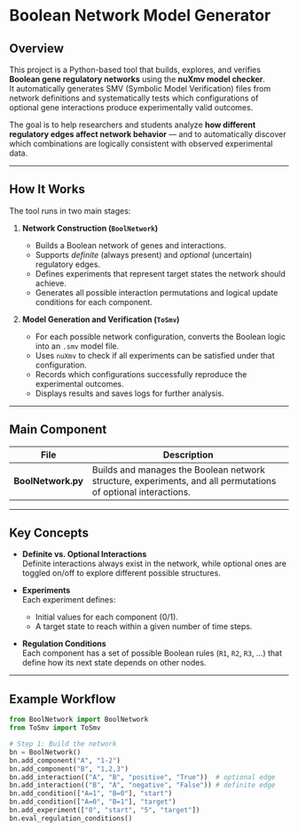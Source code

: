 # Boolean Network Model Generator

## Overview
This project is a Python-based tool that builds, explores, and verifies **Boolean gene regulatory networks** using the **nuXmv model checker**.  
It automatically generates SMV (Symbolic Model Verification) files from network definitions and systematically tests which configurations of optional gene interactions produce experimentally valid outcomes.

The goal is to help researchers and students analyze **how different regulatory edges affect network behavior** — and to automatically discover which combinations are logically consistent with observed experimental data.

---

## How It Works
The tool runs in two main stages:

1. **Network Construction (`BoolNetwork`)**
   - Builds a Boolean network of genes and interactions.
   - Supports *definite* (always present) and *optional* (uncertain) regulatory edges.
   - Defines experiments that represent target states the network should achieve.
   - Generates all possible interaction permutations and logical update conditions for each component.

2. **Model Generation and Verification (`ToSmv`)**
   - For each possible network configuration, converts the Boolean logic into an `.smv` model file.
   - Uses `nuXmv` to check if all experiments can be satisfied under that configuration.
   - Records which configurations successfully reproduce the experimental outcomes.
   - Displays results and saves logs for further analysis.

---

## Main Component

| File | Description |
|------|--------------|
| **BoolNetwork.py** | Builds and manages the Boolean network structure, experiments, and all permutations of optional interactions. |

---

## Key Concepts

- **Definite vs. Optional Interactions**  
  Definite interactions always exist in the network, while optional ones are toggled on/off to explore different possible structures.

- **Experiments**  
  Each experiment defines:
  - Initial values for each component (0/1).
  - A target state to reach within a given number of time steps.

- **Regulation Conditions**  
  Each component has a set of possible Boolean rules (`R1`, `R2`, `R3`, …) that define how its next state depends on other nodes.

---

## Example Workflow

```python
from BoolNetwork import BoolNetwork
from ToSmv import ToSmv

# Step 1: Build the network
bn = BoolNetwork()
bn.add_component("A", "1-2")
bn.add_component("B", "1,2,3")
bn.add_interaction(("A", "B", "positive", "True"))  # optional edge
bn.add_interaction(("B", "A", "negative", "False")) # definite edge
bn.add_condition(["A=1", "B=0"], "start")
bn.add_condition(["A=0", "B=1"], "target")
bn.add_experiment(["0", "start", "5", "target"])
bn.eval_regulation_conditions()
